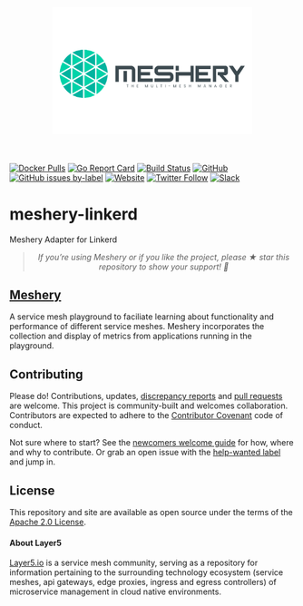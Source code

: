 <p style="text-align:center;" align="center"><a href="https://layer5.io/meshery"><img align="center" style="margin-bottom:20px;" src="https://raw.githubusercontent.com/layer5io/layer5/master/assets/images/meshery/meshery-logo-tag-light-text-side.png"  width="70%" /></a><br /><br /></p>

[![Docker Pulls](https://img.shields.io/docker/pulls/layer5/meshery-linkerd.svg)](https://hub.docker.com/r/layer5/meshery-linkerd)
[![Go Report Card](https://goreportcard.com/badge/github.com/layer5io/meshery-linkerd)](https://goreportcard.com/report/github.com/layer5io/meshery-linkerd)
[![Build Status](https://github.com/layer5io/meshery-linkerd/workflows/Meshery-Linkerd/badge.svg)](https://github.com/layer5io/meshery-linkerd/actions)
[![GitHub](https://img.shields.io/github/license/layer5io/meshery-linkerd.svg)](https://github.com/layer5io/meshery-linkerd/blob/master/LICENSE)
[![GitHub issues by-label](https://img.shields.io/github/issues/layer5io/meshery-linkerd/help%20wanted.svg)](https://github.com/layer5io/meshery-linkerd/issues?q=is%3Aissue+is%3Aopen+label%3A%22help+wanted%22)
[![Website](https://img.shields.io/website/https/layer5.io/meshery.svg)](https://layer5.io/meshery)
[![Twitter Follow](https://img.shields.io/twitter/follow/layer5.svg?label=Follow&style=social)](https://twitter.com/intent/follow?screen_name=layer5)
[![Slack](http://slack.layer5.io/badge.svg)](http://slack.layer5.io)

# meshery-linkerd
Meshery Adapter for Linkerd

><p align="center"><i>If you’re using Meshery or if you like the project, please ★ star this repository to show your support! 🤩</i></p>

## [Meshery](https://layer5.io/meshery)

A service mesh playground to faciliate learning about functionality and performance of different service meshes. Meshery incorporates the collection and display of metrics from applications running in the playground.

## Contributing
Please do! Contributions, updates, [discrepancy reports](/../../issues) and [pull requests](/../../pulls) are welcome. This project is community-built and welcomes collaboration. Contributors are expected to adhere to the [Contributor Covenant](http://contributor-covenant.org) code of conduct.

Not sure where to start? See the [newcomers welcome guide](https://docs.google.com/document/d/17OPtDE_rdnPQxmk2Kauhm3GwXF1R5dZ3Cj8qZLKdo5E/edit) for how, where and why to contribute. Or grab an open issue with the [help-wanted label](https://github.com/issues?utf8=✓&q=is%3Aopen+is%3Aissue+archived%3Afalse+org%3Alayer5io+label%3A%22help+wanted%22+) and jump in.

## License

This repository and site are available as open source under the terms of the [Apache 2.0 License](https://opensource.org/licenses/Apache-2.0).

#### About Layer5
[Layer5.io](https://layer5.io) is a service mesh community, serving as a repository for information pertaining to the surrounding technology ecosystem (service meshes, api gateways, edge proxies, ingress and egress controllers) of microservice management in cloud native environments.
